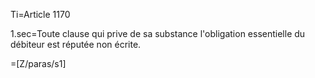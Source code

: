 Ti=Article 1170

1.sec=Toute clause qui prive de sa substance l'obligation essentielle du débiteur est réputée non écrite.

=[Z/paras/s1]